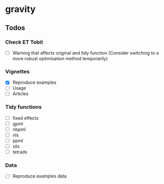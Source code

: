 # gravity

## Todos

### Check ET Tobit

- [ ] Warning that affects original and tidy function (Consider switching to a more robust optimisation method temporarily)

### Vignettes

- [x] Reproduce examples
- [ ] Usage
- [ ] Articles

### Tidy functions

- [ ] fixed effects
- [ ] gpml
- [ ] nbpml
- [ ] nls
- [ ] ppml
- [ ] sils
- [ ] tetrads

### Data

- [ ] Reproduce examples data
